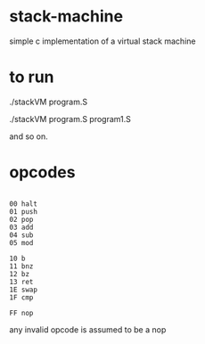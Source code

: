 # stack-machine
simple c implementation of a virtual stack machine

# to run

./stackVM program.S

./stackVM program.S program1.S

and so on.

# opcodes

```

00 halt
01 push
02 pop
03 add
04 sub
05 mod

10 b
11 bnz
12 bz
13 ret
1E swap
1F cmp

FF nop

```
any invalid opcode is assumed to be a nop
